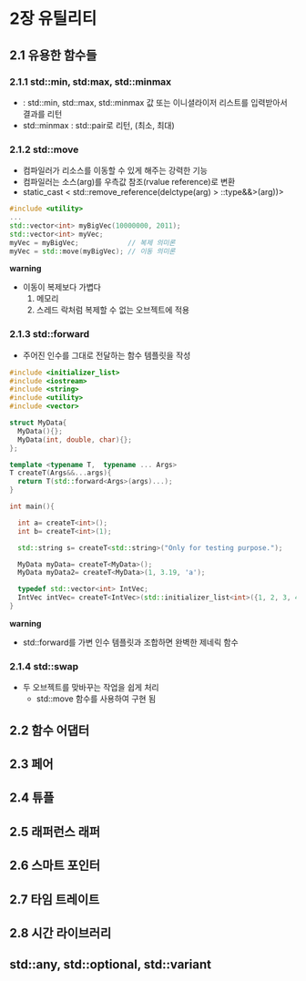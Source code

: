 # 2장 유틸리티

## 2.1 유용한 함수들
### 2.1.1 std::min, std:max, std::minmax
- <algorithm> : std::min, std::max, std::minmax 값 또는 이니셜라이저 리스트를 입력받아서 결과를 리턴
- std::minmax : std::pair로 리턴, (최소, 최대)

### 2.1.2 std::move
- 컴파일러가 리소스를 이동할 수 있게 해주는 강력한 기능
- 컴파일러는 소스(arg)를 우측값 참조(rvalue reference)로 변환
- static_cast < std::remove_reference(delctype(arg) > ::type&&>(arg))>

```cpp
#include <utility>
...
std::vector<int> myBigVec(10000000, 2011);
std::vector<int> myVec;
myVec = myBigVec;            // 복제 의미론
myVec = std::move(myBigVec); // 이동 의미론
```

**warning**
- 이동이 복제보다 가볍다
    1. 메모리
    2. 스레드 락처럼 복제할 수 없는 오브젝트에 적용

### 2.1.3 std::forward
- 주어진 인수를 그대로 전달하는 함수 템플릿을 작성

```C++
#include <initializer_list>
#include <iostream>
#include <string>
#include <utility>
#include <vector>

struct MyData{
  MyData(){};
  MyData(int, double, char){};
};

template <typename T,  typename ... Args>
T createT(Args&&...args){
  return T(std::forward<Args>(args)...);
}

int main(){

  int a= createT<int>();
  int b= createT<int>(1);

  std::string s= createT<std::string>("Only for testing purpose.");

  MyData myData= createT<MyData>();
  MyData myData2= createT<MyData>(1, 3.19, 'a');

  typedef std::vector<int> IntVec;
  IntVec intVec= createT<IntVec>(std::initializer_list<int>({1, 2, 3, 4, 5}));
}
```

**warning**
- std::forward를 가변 인수 템플릿과 조합하면 완벽한 제네릭 함수

### 2.1.4 std::swap
- 두 오브젝트를 맞바꾸는 작업을 쉽게 처리
    - std::move 함수를 사용하여 구현 됨

## 2.2 함수 어댑터
## 2.3 페어
## 2.4 튜플
## 2.5 래퍼런스 래퍼
## 2.6 스마트 포인터
## 2.7 타임 트레이트
## 2.8 시간 라이브러리
## std::any, std::optional, std::variant